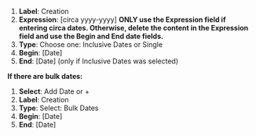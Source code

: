 1.	**Label**: Creation
2.	**Expression**: [circa yyyy-yyyy] **ONLY use the Expression field if entering circa dates. Otherwise, delete the content in the Expression field and use the Begin and End date fields.**
3.	**Type**: Choose one: Inclusive Dates or Single
4.	**Begin**: [Date]
5.	**End**: [Date] (only if Inclusive Dates was selected)

**If there are bulk dates:**

1.	**Select**: Add Date or +
2.	**Label**: Creation
3.	**Type**: Select: Bulk Dates
4.	**Begin**: [Date]
5.	**End**: [Date]